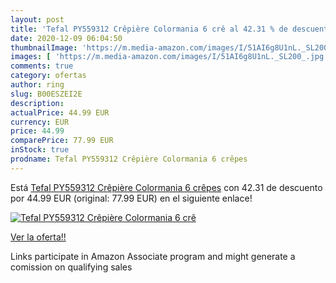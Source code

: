 ```yaml
---
layout: post
title: 'Tefal PY559312 Crêpière Colormania 6 crê al 42.31 % de descuento'
date: 2020-12-09 06:04:50
thumbnailImage: 'https://m.media-amazon.com/images/I/51AI6g8U1nL._SL200_.jpg'
images: [ 'https://m.media-amazon.com/images/I/51AI6g8U1nL._SL200_.jpg' ]
comments: true
category: ofertas
author: ring
slug: B00ESZEI2E
description:
actualPrice: 44.99 EUR
currency: EUR
price: 44.99
comparePrice: 77.99 EUR
inStock: true
prodname: Tefal PY559312 Crêpière Colormania 6 crêpes
---
```


Está [Tefal PY559312 Crêpière Colormania 6 crêpes](https://www.amazon.fr/dp/B00ESZEI2E/?tag=tolees0d-21) con 42.31 de descuento por 44.99 EUR (original: 77.99 EUR) en el siguiente enlace!

[![Tefal PY559312 Crêpière Colormania 6 crê](https://m.media-amazon.com/images/I/51AI6g8U1nL._SL200_.jpg)](https://www.amazon.fr/dp/B00ESZEI2E/?tag=tolees0d-21)

[Ver la oferta!!](https://www.amazon.fr/dp/B00ESZEI2E/?tag=tolees0d-21)

Links participate in Amazon Associate program and might generate a comission on qualifying sales


